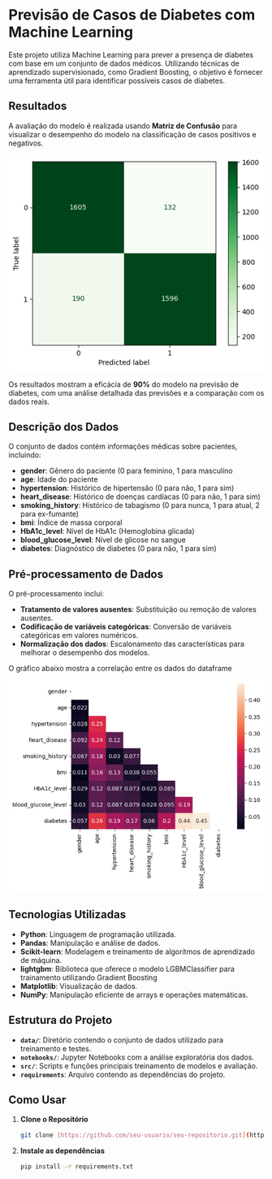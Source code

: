 # Previsão de Casos de Diabetes com Machine Learning

Este projeto utiliza Machine Learning para prever a presença de diabetes com base em um conjunto de dados médicos. Utilizando técnicas de aprendizado supervisionado, como Gradient Boosting, o objetivo é fornecer uma ferramenta útil para identificar possíveis casos de diabetes.

## Resultados

A avaliação do modelo é realizada usando **Matriz de Confusão** para visualizar o desempenho do modelo na classificação de casos positivos e negativos.

![Texto Alternativo](./data/results/matriz-de-confusao.png)


Os resultados mostram a eficácia de **90%** do modelo na previsão de diabetes, com uma análise detalhada das previsões e a comparação com os dados reais.

## Descrição dos Dados

O conjunto de dados contém informações médicas sobre pacientes, incluindo:

- **gender**: Gênero do paciente (0 para feminino, 1 para masculino
- **age**: Idade do paciente
- **hypertension**: Histórico de hipertensão (0 para não, 1 para sim)
- **heart_disease**: Histórico de doenças cardíacas (0 para não, 1 para sim)
- **smoking_history**: Histórico de tabagismo (0 para nunca, 1 para atual, 2 para ex-fumante)
- **bmi**: Índice de massa corporal
- **HbA1c_level**: Nível de HbA1c (Hemoglobina glicada)
- **blood_glucose_level**: Nível de glicose no sangue
- **diabetes**: Diagnóstico de diabetes (0 para não, 1 para sim)

## Pré-processamento de Dados

O pré-processamento inclui:

- **Tratamento de valores ausentes**: Substituição ou remoção de valores ausentes.
- **Codificação de variáveis categóricas**: Conversão de variáveis categóricas em valores numéricos.
- **Normalização dos dados**: Escalonamento das características para melhorar o desempenho dos modelos.

O gráfico abaixo mostra a correlação entre os dados do dataframe

![Texto Alternativo](./data/results/output.png)



## Tecnologias Utilizadas

- **Python**: Linguagem de programação utilizada.
- **Pandas**: Manipulação e análise de dados.
- **Scikit-learn**: Modelagem e treinamento de algoritmos de aprendizado de máquina.
- **lightgbm**: Biblioteca que oferece o modelo LGBMClassifier para trainamento utilizando Gradient Boosting
- **Matplotlib**: Visualização de dados.
- **NumPy**: Manipulação eficiente de arrays e operações matemáticas.

## Estrutura do Projeto

- **`data/`**: Diretório contendo o conjunto de dados utilizado para treinamento e testes.
- **`notebooks/`**: Jupyter Notebooks com a análise exploratória dos dados.
- **`src/`**: Scripts e funções principais treinamento de modelos e avaliação.
- **`requirements`**: Arquivo contendo as dependências do projeto.



## Como Usar

1. **Clone o Repositório**

   ```bash
   git clone [https://github.com/seu-usuario/seu-repositorio.git](https://github.com/murilorrs/Diabetes-Prediction-System.git)
   
2. **Instale as dependências**

   ```bash
   pip install -r requirements.txt
